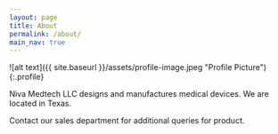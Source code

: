 ```yaml
---
layout: page
title: About
permalink: /about/
main_nav: true
---
```


![alt text]({{ site.baseurl }}/assets/profile-image.jpeg "Profile Picture"){:.profile}

Niva Medtech LLC designs and manufactures medical devices. We are located in Texas.

Contact our sales department for additional queries for product.
